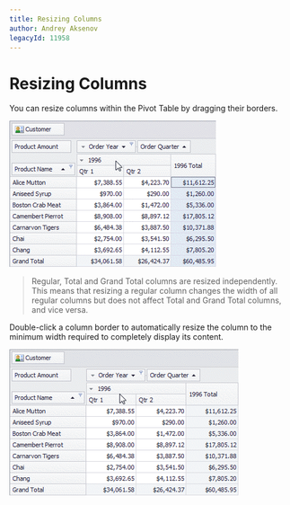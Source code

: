 ```yaml
---
title: Resizing Columns
author: Andrey Aksenov
legacyId: 11958
---
```

# Resizing Columns
You can resize columns within the Pivot Table by dragging their borders.

![EU_GridLinesDrag](../../../images/img17713.gif)

> Regular, Total and Grand Total columns are resized independently. This means that resizing a regular column changes the width of all regular columns but does not affect Total and Grand Total columns, and vice versa.

Double-click a column border to automatically resize the column to the minimum width required to completely display its content.

![EU_BestFit](../../../images/img17712.gif)